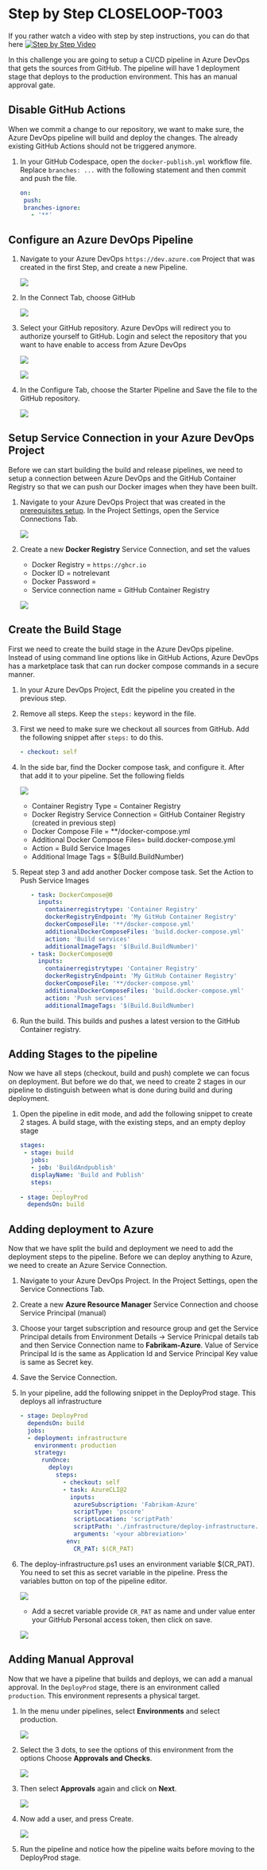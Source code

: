 # Step by Step CLOSELOOP-T003

If you rather watch a video with step by step instructions, you can do that here
[![Step by Step Video](https://img.youtube.com/vi/uvtSyui9l_I/0.jpg)](https://www.youtube.com/watch?v=uvtSyui9l_I)

In this challenge you are going to setup a CI/CD pipeline in Azure DevOps that gets the sources from GitHub. The pipeline will have 1 deployment stage that deploys to the production environment. This has an manual approval gate.

## Disable GitHub Actions

When we commit a change to our repository, we want to make sure, the Azure DevOps pipeline will build and deploy the changes. The already existing GitHub Actions should not be triggered anymore. 

1. In your GitHub Codespace, open the `docker-publish.yml` workflow file. Replace `branches: ...` with the following statement and then commit and push the file.

   ```yaml
   on:
    push:
    branches-ignore:
      - '**'
   ```
   
## Configure an Azure DevOps Pipeline

1. Navigate to your Azure DevOps `https://dev.azure.com` Project  that was created in the first Step, and create a new Pipeline.

   ![](https://raw.githubusercontent.com/CloudLabsAI-Azure/AIW-DevOps/main/Assets/NewPipeline.png)

2. In the Connect Tab, choose GitHub

   ![](https://raw.githubusercontent.com/CloudLabsAI-Azure/AIW-DevOps/main/Assets/GHCOnnection.png)

3. Select your GitHub repository. Azure DevOps will redirect you to authorize yourself to GitHub. Login and select the repository that you want to have enable to access from Azure DevOps

   ![](https://raw.githubusercontent.com/CloudLabsAI-Azure/AIW-DevOps/main/Assets/authorizeGH1.png)

   ![](https://raw.githubusercontent.com/CloudLabsAI-Azure/AIW-DevOps/main/Assets/authorizeGH.png)

4. In the Configure Tab, choose the Starter Pipeline and Save the file to the GitHub repository.

   ![](https://raw.githubusercontent.com/CloudLabsAI-Azure/AIW-DevOps/main/Assets/starterpipeline.png)

## Setup Service Connection in your Azure DevOps Project

Before we can start building the build and release pipelines, we need to setup a connection between Azure DevOps and the GitHub Container Registry so that we can push our Docker images when they have been built.

1. Navigate to your Azure DevOps Project that was created in the [prerequisites setup](/Challenges/Prerequisites/Readme.md). In the Project Settings, open the Service Connections Tab.

   ![](https://github.com/CloudLabsAI-Azure/AIW-DevOps/blob/main/Assets/serviceconnection1.png?raw=true)

2. Create a new **Docker Registry** Service Connection, and set the values

   - Docker Registry = `https://ghcr.io`
   - Docker ID = notrelevant
   - Docker Password = <Your GitHub Personal Access Token>
   - Service connection name = GitHub Container Registry

   ![](https://raw.githubusercontent.com/CloudLabsAI-Azure/AIW-DevOps/main/Assets/NewServiceConnectionDetails.png)

## Create the Build Stage

First we need to create the build stage in the Azure DevOps pipeline. Instead of using command line options like in GitHub Actions, Azure DevOps has a marketplace task that can run docker compose commands in a secure manner.

1. In your Azure DevOps Project, Edit the pipeline you created in the previous step.
  
2. Remove all steps. Keep the `steps:` keyword in the file.
  
3. First we need to make sure we checkout all sources from GitHub. Add the following snippet after `steps:` to do this.

   ```YAML
   - checkout: self
   ```

4. In the side bar, find the Docker compose task, and configure it. After that add it to your pipeline. Set the following fields

   ![](https://raw.githubusercontent.com/CloudLabsAI-Azure/AIW-DevOps/main/Assets/Docker%20Compose%20Task.png)

   - Container Registry Type = Container Registry
   - Docker Registry Service Connection = GitHub Container Registry (created in previous step)
   - Docker Compose File = **/docker-compose.yml
   - Additional Docker Compose Files= build.docker-compose.yml
   - Action = Build Service Images
   - Additional Image Tags = $(Build.BuildNumber)

5. Repeat step 3 and add another Docker compose task. Set the Action to Push Service Images

   ```YAML
      - task: DockerCompose@0
        inputs:
          containerregistrytype: 'Container Registry'
          dockerRegistryEndpoint: 'My GitHub Container Registry'
          dockerComposeFile: '**/docker-compose.yml'
          additionalDockerComposeFiles: 'build.docker-compose.yml'
          action: 'Build services'
          additionalImageTags: '$(Build.BuildNumber)'
      - task: DockerCompose@0
        inputs:
          containerregistrytype: 'Container Registry'
          dockerRegistryEndpoint: 'My GitHub Container Registry'
          dockerComposeFile: '**/docker-compose.yml'
          additionalDockerComposeFiles: 'build.docker-compose.yml'
          action: 'Push services'
          additionalImageTags: '$(Build.BuildNumber)
    ```

6. Run the build. This builds and pushes a latest version to the GitHub Container registry.

## Adding Stages to the pipeline

Now we have all steps (checkout, build and push) complete we can focus on deployment. But before we do that, we need to create 2 stages in our pipeline to distinguish between what is done during build and during deployment.

1. Open the pipeline in edit mode, and add the following snippet to create 2 stages. A build stage, with the existing steps, and an empty deploy stage

   ```YAML
   stages:
    - stage: build
      jobs:
      - job: 'BuildAndpublish'
      displayName: 'Build and Publish'
      steps:
            ...
   - stage: DeployProd
     dependsOn: build
    ```

## Adding deployment to Azure 

Now that we have split the build and deployment we need to add the deployment steps to the pipeline. Before we can deploy anything to Azure, we need to create an Azure Service Connection.

1. Navigate to your Azure DevOps Project. In the Project Settings, open the Service Connections Tab.
 
2. Create a new **Azure Resource Manager** Service Connection and choose Service Principal (manual)
  
3. Choose your target subscription and resource group and get the Service Principal details from Environment Details -> Service Prinicpal details tab and then Service Connection name to **Fabrikam-Azure**. Value of Service Principal Id is the same as Application Id and Service Principal Key value is same as Secret key.
  
4. Save the Service Connection.
  
5. In your pipeline, add the following snippet in the DeployProd stage. This deploys all infrastructure

   ```YAML
   - stage: DeployProd
     dependsOn: build
     jobs:
     - deployment: infrastructure
       environment: production
       strategy:
         runOnce:
           deploy:
             steps:
               - checkout: self
               - task: AzureCLI@2
                 inputs:
                  azureSubscription: 'Fabrikam-Azure'
                  scriptType: 'pscore'
                  scriptLocation: 'scriptPath'
                  scriptPath: './infrastructure/deploy-infrastructure.ps1'
                  arguments: '<your abbreviation>'
                env:
                  CR_PAT: $(CR_PAT)
    ```

6. The deploy-infrastructure.ps1 uses an environment variable $(CR_PAT). You need to set this as secret variable in the pipeline. Press the variables button on top of the pipeline editor.
  
   ![](https://raw.githubusercontent.com/CloudLabsAI-Azure/AIW-DevOps/main/Assets/varButtron.png)

   - Add a secret variable provide `CR_PAT` as name and under value enter your GitHub Personal access token, then click on save.

   ![](https://raw.githubusercontent.com/CloudLabsAI-Azure/AIW-DevOps/main/Assets/secretVar.png)
  
## Adding Manual Approval

Now that we have a pipeline that builds and deploys, we can add a manual approval. In the `DeployProd` stage, there is an environment called `production`. This environment represents a physical target. 

1. In the menu under pipelines, select **Environments** and select production.

   ![](https://raw.githubusercontent.com/CloudLabsAI-Azure/AIW-DevOps/main/Assets/2020-10-16-15-30-29.png)

2. Select the 3 dots, to see the options of this environment from the options Choose **Approvals and Checks**.
   
   ![](https://github.com/CloudLabsAI-Azure/AIW-DevOps/blob/main/Assets/approvals-check.png?raw=true)

3. Then select **Approvals** again and click on **Next**.
  
   ![](https://github.com/CloudLabsAI-Azure/AIW-DevOps/blob/main/Assets/approval-check1.png?raw=true)
  
4. Now add a user, and press Create.
  
   ![](https://github.com/CloudLabsAI-Azure/AIW-DevOps/blob/main/Assets/approval-check2.png?raw=true)

5. Run the pipeline and notice how the pipeline waits before moving to the DeployProd stage.
  
   



 


